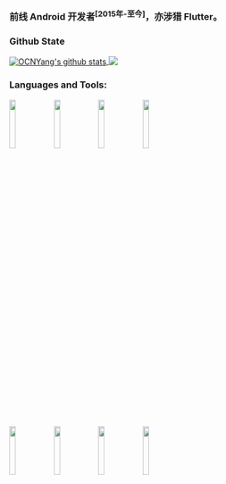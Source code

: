 ### 前线 **Android** 开发者<sup>[2015年-至今]</sup>，亦涉猎 **Flutter**。

### Github State
<!--
[![OCNYang's github stats](https://github-readme-stats.vercel.app/api?username=OCNYang)](https://github.com/OCNYang?tab=repositories)

[![Most Used Languages](https://github-readme-stats.vercel.app/api/top-langs/?username=OCNYang&hide=javascript,css,html&layout=compact&theme=radical)](https://github.com/OCNYang)
-->

<a href="https://github.com/OCNYang?tab=repositories">
  <img align="center" src="https://github-readme-stats.vercel.app/api?username=OCNYang" alt="OCNYang's github stats" />
</a>
<a href="https://github.com/OCNYang">
  <img align="top" src="https://github-readme-stats.vercel.app/api/top-langs/?username=OCNYang&layout=compact&hide=html" />
</a>

### Languages and Tools:

<p>  
  <!-- Your languages and tools. Be careful with the alignment. 
  You can use this sites to get logos: https://www.vectorlogo.zone or https://simpleicons.org/
  -->
  <code><img width="15%" src="https://www.vectorlogo.zone/logos/android/android-ar21.svg"></code>
  <code><img width="15%" src="https://www.vectorlogo.zone/logos/java/java-ar21.svg"></code>
  <code><img width="15%" src="https://www.vectorlogo.zone/logos/kotlinlang/kotlinlang-ar21.svg"></code>
  <code><img width="15%" src="https://www.vectorlogo.zone/logos/sqlite/sqlite-ar21.svg"></code>
  <br/>
  <code><img width="15%" src="https://www.vectorlogo.zone/logos/flutterio/flutterio-ar21.svg"></code>
  <code><img width="15%" src="https://www.vectorlogo.zone/logos/dartlang/dartlang-ar21.svg"></code>
  <code><img width="15%" src="https://www.vectorlogo.zone/logos/git-scm/git-scm-ar21.svg"></code>
  <code><img width="15%" src="https://www.vectorlogo.zone/logos/github/github-ar21.svg"></code>
</p>


<!--
<a href="https://github.com/pinguo-zhouwei/MZBannerView">
  <img align="left" src="https://github-readme-stats.anuraghazra1.vercel.app/api/pin/?username=pinguo-zhouwei&repo=MZBannerView&show_icons=true&title_color=fff&icon_color=79ff97&text_color=9f9f9f&bg_color=151515" />
</a>
-->
<!--
**OCNYang/OCNYang** is a ✨ _special_ ✨ repository because its `README.md` (this file) appears on your GitHub profile.

Here are some ideas to get you started:

- 🔭 I’m currently working on ...
- 🌱 I’m currently learning ...
- 👯 I’m looking to collaborate on ...
- 🤔 I’m looking for help with ...
- 💬 Ask me about ...
- 📫 How to reach me: ...
- 😄 Pronouns: ...
- ⚡ Fun fact: ...
-->
